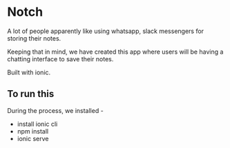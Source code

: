 # Notch

A lot of people apparently like using whatsapp, slack messengers for storing their notes.

Keeping that in mind, we have created this app where users will be having a chatting interface to save their notes.

Built with ionic.


## To run this

During the process, we installed -

- install ionic cli
- npm install
- ionic serve